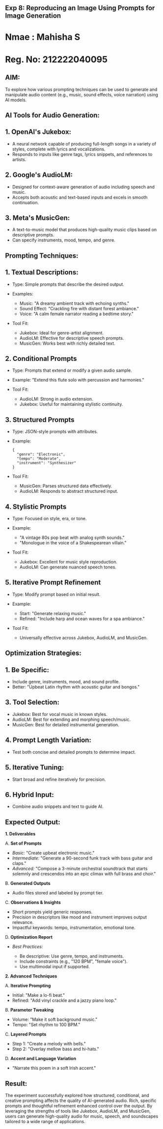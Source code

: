 ## Exp 8: Reproducing an Image Using Prompts for Image Generation

# Nmae : Mahisha S
# Reg. No: 212222040095

## AIM:

To explore how various prompting techniques can be used to generate and manipulate audio content (e.g., music, sound effects, voice narration) using AI models.

## AI Tools for Audio Generation:

## 1. OpenAI's Jukebox:

   * A neural network capable of producing full-length songs in a variety of styles, complete with lyrics and vocalizations.
   * Responds to inputs like genre tags, lyrics snippets, and references to artists.

## 2. Google's AudioLM:

   * Designed for context-aware generation of audio including speech and music.
   * Accepts both acoustic and text-based inputs and excels in smooth continuation.

## 3. Meta's MusicGen:

   * A text-to-music model that produces high-quality music clips based on descriptive prompts.
   * Can specify instruments, mood, tempo, and genre.


## Prompting Techniques:

## 1. Textual Descriptions:

   * Type: Simple prompts that describe the desired output.
   * Examples:

     * Music: "A dreamy ambient track with echoing synths."
     * Sound Effect: "Crackling fire with distant forest ambiance."
     * Voice: "A calm female narrator reading a bedtime story."
   * Tool Fit:

     * Jukebox: Ideal for genre-artist alignment.
     * AudioLM: Effective for descriptive speech prompts.
     * MusicGen: Works best with richly detailed text.

## 2. Conditional Prompts

   * Type: Prompts that extend or modify a given audio sample.
   * Example: "Extend this flute solo with percussion and harmonies."
   * Tool Fit:

     * AudioLM: Strong in audio extension.
     * Jukebox: Useful for maintaining stylistic continuity.

## 3. Structured Prompts

   * Type: JSON-style prompts with attributes.
   * Example:

     ```
     {
       "genre": "Electronic",
       "tempo": "Moderate",
       "instrument": "Synthesizer"
     }
     ```
   * Tool Fit:

     * MusicGen: Parses structured data effectively.
     * AudioLM: Responds to abstract structured input.

## 4. Stylistic Prompts

   * Type: Focused on style, era, or tone.
   * Example:

     * "A vintage 80s pop beat with analog synth sounds."
     * "Monologue in the voice of a Shakespearean villain."
   * Tool Fit:

     * Jukebox: Excellent for music style reproduction.
     * AudioLM: Can generate nuanced speech tones.

## 5. Iterative Prompt Refinement

   * Type: Modify prompt based on initial result.
   * Example:

     * Start: "Generate relaxing music."
     * Refined: "Include harp and ocean waves for a spa ambiance."
   * Tool Fit:

     * Universally effective across Jukebox, AudioLM, and MusicGen.

## Optimization Strategies:

## 1. Be Specific:

   * Include genre, instruments, mood, and sound profile.
   * Better: "Upbeat Latin rhythm with acoustic guitar and bongos."

## 3. Tool Selection:
   * Jukebox: Best for vocal music in known styles.
   * AudioLM: Best for extending and morphing speech/music.
   * MusicGen: Best for detailed instrumental generation.

## 4. Prompt Length Variation:

   * Test both concise and detailed prompts to determine impact.

## 5. Iterative Tuning:

   * Start broad and refine iteratively for precision.

## 6. Hybrid Input:

   * Combine audio snippets and text to guide AI.


## Expected Output:

**1. Deliverables**

A. **Set of Prompts**

* *Basic:* "Create upbeat electronic music."
* *Intermediate:* "Generate a 90-second funk track with bass guitar and claps."
* *Advanced:* "Compose a 3-minute orchestral soundtrack that starts solemnly and crescendos into an epic climax with full brass and choir."

B. **Generated Outputs**

* Audio files stored and labeled by prompt tier.

C. **Observations & Insights**

* Short prompts yield generic responses.
* Precision in descriptors like mood and instrument improves output relevance.
* Impactful keywords: tempo, instrumentation, emotional tone.

D. **Optimization Report**

* *Best Practices:*

  * Be descriptive: Use genre, tempo, and instruments.
  * Include constraints (e.g., "120 BPM", "female voice").
  * Use multimodal input if supported.

**2. Advanced Techniques**

A. **Iterative Prompting**

* Initial: "Make a lo-fi beat."
* Refined: "Add vinyl crackle and a jazzy piano loop."

B. **Parameter Tweaking**

* Volume: "Make it soft background music."
* Tempo: "Set rhythm to 100 BPM."

C. **Layered Prompts**

* Step 1: "Create a melody with bells."
* Step 2: "Overlay mellow bass and hi-hats."

D. **Accent and Language Variation**

* "Narrate this poem in a soft Irish accent."


## Result:

The experiment successfully explored how structured, conditional, and creative prompting affects the quality of AI-generated audio. Rich, specific prompts and thoughtful refinement enhanced control over the output. By leveraging the strengths of tools like Jukebox, AudioLM, and MusicGen, users can generate high-quality audio for music, speech, and soundscapes tailored to a wide range of applications.


